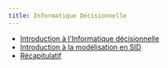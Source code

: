 ```yaml
---
title: Informatique Décisionnelle
---
```


- [Introduction à l'Informatique décisionnelle](slides/sid-intro.html)
- [Introduction à la modélisation en SID](slides/sid-modelisation.html)
- [Récapitulatif](slides/sid-recap.html)